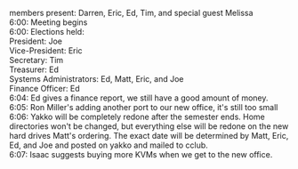 <p>
members present:  Darren, Eric, Ed, Tim, and special guest Melissa<br>
6:00:  Meeting begins<br>
6:00:  Elections held:<br>
 President: Joe<br>
 Vice-President: Eric<br>
 Secretary: Tim<br>
 Treasurer: Ed<br>
 Systems Administrators: Ed, Matt, Eric, and Joe<br>
 Finance Officer: Ed<br>
6:04:  Ed gives a finance report, we still have a good amount of money.<br>
6:05:  Ron Miller's adding another port to our new office, it's still too small<br>
6:06:  Yakko will be completely redone after the semester ends.  Home directories won't be changed, but everything else will be redone on the new hard drives Matt's ordering.  The exact date will be determined by Matt, Eric, Ed, and Joe and posted on yakko and mailed to cclub.<br>
6:07:  Isaac suggests buying more KVMs when we get to the new office.<br>
</P>
